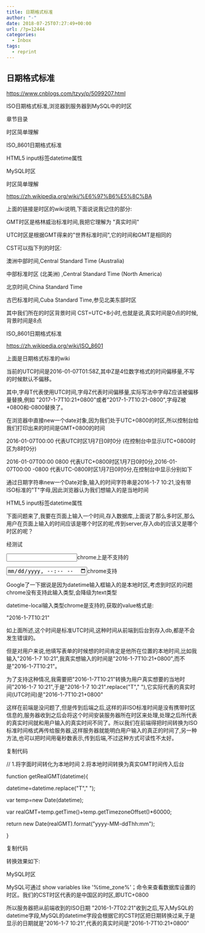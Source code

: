 ```yaml
---
title: 日期格式标准
author: "-"
date: 2018-07-25T07:27:49+00:00
url: /?p=12444
categories:
  - Inbox
tags:
  - reprint
---
```

## 日期格式标准
<https://www.cnblogs.com/tzyy/p/5099207.html>

ISO日期格式标准,浏览器到服务器到MySQL中的时区
  
章节目录
  
时区简单理解
  
ISO_8601日期格式标准
  
HTML5 input标签datetime属性
  
MySQL时区
  
时区简单理解
  
<https://zh.wikipedia.org/wiki/%E6%97%B6%E5%8C%BA>

上面的链接是时区的wiki说明,下面说说我记住的部分:

GMT时区是格林威治标准时间,我把它理解为 "真实时间"

UTC时区是根据GMT得来的"世界标准时间",它的时间和GMT是相同的

CST可以指下列的时区:

澳洲中部时间,Central Standard Time (Australia)
  
中部标准时区 (北美洲) ,Central Standard Time (North America)
  
北京时间,China Standard Time
  
古巴标准时间,Cuba Standard Time,参见北美东部时区

其中我们所在的时区背景时间 CST=UTC+8小时,也就是说,真实时间是0点的时候,背景时间是8点

ISO_8601日期格式标准
  
<https://zh.wikipedia.org/wiki/ISO_8601>

上面是日期格式标准的wiki

当前的UTC时间是2016-01-07T01:58Z,其中Z是4位数字格式的时间偏移量,不写的时候默认不偏移。

其中,字母T代表使用UTC时间,字母Z代表时间偏移量,实际写法中字母Z应该被偏移量替换,例如 "2017-1-7T10:21+0800"或者"2017-1-7T10:21-0800",字母Z被+0800和-0800替换了。

在浏览器中直接new一个date对象,因为我们处于UTC+0800的时区,所以控制台给我们打印出来的时间是GMT+0800的时间

2016-01-07T00:00 代表UTC时区1月7日0时0分 (在控制台中显示UTC+0800时区为8时0分)

2016-01-07T00:00 0800 代表UTC+0800时区1月7日0时0分,2016-01-07T00:00 -0800 代表UTC-0800时区1月7日0时0分,在控制台中显示分别如下

通过日期字符串new一个Date对象,输入的时间字符串是2016-1-7 10:21,没有带ISO标准的"T"字母,因此浏览器认为我们想输入的是当地时间

HTML5 input标签datetime属性
  
下面问题来了,我要在页面上输入一个时间,存入数据库,上面说了那么多时区,那么用户在页面上输入的时间应该是哪个时区的呢,传到server,存入db的应该又是哪个时区的呢？

经测试

  <input type="datetime" />chrome上是不支持的

 <input type="datetime-local" />chrome支持

Google了一下据说是因为datetime输入框输入的是本地时区,考虑到时区的问题chrome没有支持此输入类型,会降级为text类型

datetime-local输入类型chrome是支持的,获取的value格式是:

"2016-1-7T10:21"

如上面所述,这个时间是标准UTC时间,这种时间从前端到后台到存入db,都是不会发生错误的。

但是对用户来说,他填写表单的时候想的时间肯定是他所在位置的本地时间,比如我输入"2016-1-7 10:21",我真实想输入的时间是"2016-1-7T10:21+0800",而不是"2016-1-7T10:21"。

为了支持这种情况,我需要把"2016-1-7T10:21"转换为用户真实想要的当地时间"2016-1-7 10:21",于是"2016-1-7 10:21".replace("T"," "),它实际代表的真实时间(UTC时间)是"2016-1-7T10:21+0800"

这样在前端是没问题了,但是传到后端之后,这样的非ISO标准时间是没有携带时区信息的,服务器收到之后会将这个时间安装服务器所在时区来处理,处理之后所代表的真实时间就和用户输入的真实时间不同了。所以我们在前端得把时间转换为ISO标准时间格式再传给服务器,这样服务器就能明白用户输入的真正的时间了,另一种方法,也可以把时间用毫秒数表示,传到后端,不过这种方式可读性不太好。

复制代码
  
// 1.将字面时间转化为本地时间 2.将本地时间转换为真实GMT时间传入后台

function getRealGMT(datetime){

datetime=datetime.replace("T"," ");

var temp=new Date(datetime);

var realGMT=temp.getTime()+temp.getTimezoneOffset()*60000;

return new Date(realGMT).format("yyyy-MM-ddThh:mm");

}
  
复制代码
  
转换效果如下:

MySQL时区

MySQL可通过 show variables like '%time_zone%'；命令来查看数据库设置的时区。我们的CST时区代表的是中国区的时区,即UTC+0800
  
所以服务器把从前端收到的ISO日期 "2016-1-7T02:21"收到之后,写入MySQL的datetime字段,MySQL的datetime字段会根据它的CST时区把日期转换过来,于是显示的日期就是"2016-1-7 10:21",代表的真实时间是"2016-1-7T10:21+0800"
